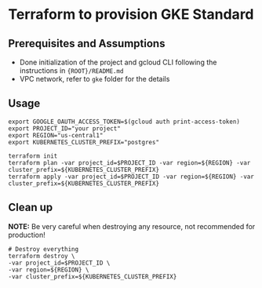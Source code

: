 # Terraform to provision GKE Standard

## Prerequisites and Assumptions
* Done initialization of the project and gcloud CLI following the instructions in `{ROOT}/README.md`
* VPC network, refer to `gke` folder for the details

## Usage
```
export GOOGLE_OAUTH_ACCESS_TOKEN=$(gcloud auth print-access-token)
export PROJECT_ID="your project"
export REGION="us-central1"
export KUBERNETES_CLUSTER_PREFIX="postgres"

terraform init
terraform plan -var project_id=$PROJECT_ID -var region=${REGION} -var cluster_prefix=${KUBERNETES_CLUSTER_PREFIX}
terraform apply -var project_id=$PROJECT_ID -var region=${REGION} -var cluster_prefix=${KUBERNETES_CLUSTER_PREFIX}
```
## Clean up
**NOTE:** Be very careful when destroying any resource, not recommended for production!
```
# Destroy everything
terraform destroy \
-var project_id=$PROJECT_ID \
-var region=${REGION} \
-var cluster_prefix=${KUBERNETES_CLUSTER_PREFIX}

